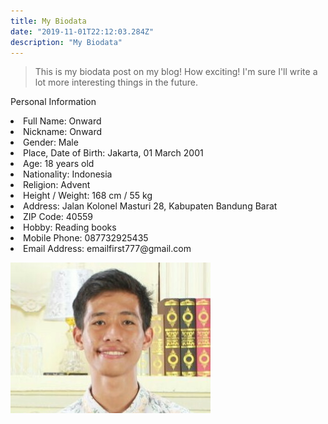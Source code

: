 ```yaml
---
title: My Biodata
date: "2019-11-01T22:12:03.284Z"
description: "My Biodata"
---
```


>This is my biodata post on my blog! How exciting!
I'm sure I'll write a lot more interesting things in the future.

Personal Information

><ul>
<li>Full Name: Onward</li>
<li>Nickname: Onward</li>
<li>Gender: Male</li>
<li>Place, Date of Birth: Jakarta, 01 March 2001</li>
<li>Age: 18 years old</li>
<li>Nationality: Indonesia</li>
<li>Religion: Advent</li>
<li>Height / Weight: 168 cm / 55 kg</li>
<li>Address: Jalan Kolonel Masturi 28, Kabupaten Bandung Barat</li>
<li>ZIP Code: 40559</li>
<li>Hobby: Reading books</li>
<li>Mobile Phone: 087732925435</li>
<li>Email Address: emailfirst777@gmail.com</li>
</ul>

![My Photo](./my_picture.jpg)


